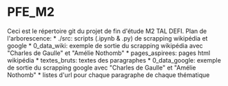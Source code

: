 # PFE_M2
Ceci est le répertoire git du projet de fin d'étude M2 TAL DEFI. 
Plan de l'arborescence:
    * ./src: scripts (.ipynb & .py) de scrapping wikipédia et google 
    * 0_data_wiki: exemple de sortie du scrapping wikipédia avec "Charles de Gaulle" et "Amélie Nothomb"
        * pages_aspirees: pages html wikipédia
        * textes_bruts: textes des paragraphes 
    * 0_data_google: exemple de sortie du scrapping google avec "Charles de Gaulle" et "Amélie Nothomb"
        * listes d'url pour chaque paragraphe de chaque thématique
